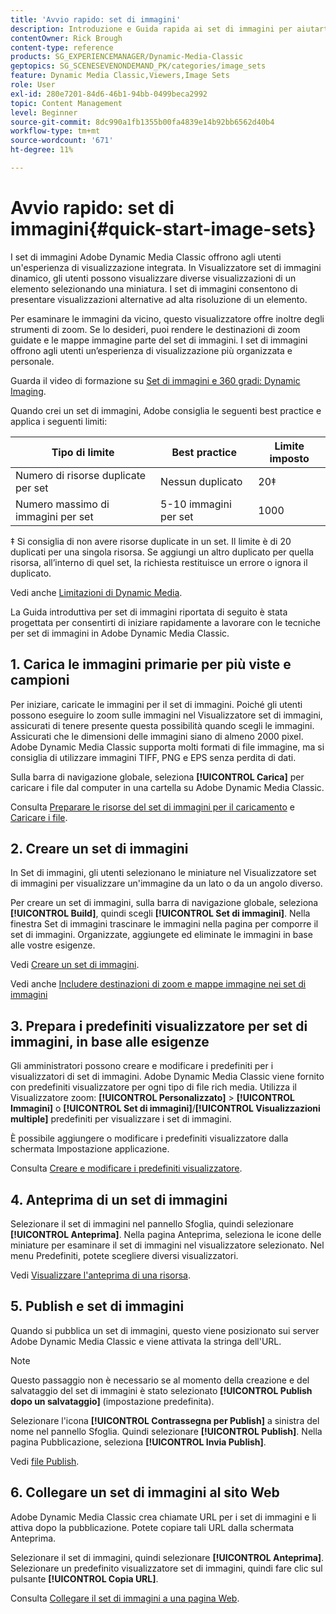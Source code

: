 ```yaml
---
title: 'Avvio rapido: set di immagini'
description: Introduzione e Guida rapida ai set di immagini per aiutarti a iniziare rapidamente a utilizzare le tecniche per i set di immagini in Adobe Dynamic Media Classic.
contentOwner: Rick Brough
content-type: reference
products: SG_EXPERIENCEMANAGER/Dynamic-Media-Classic
geptopics: SG_SCENESEVENONDEMAND_PK/categories/image_sets
feature: Dynamic Media Classic,Viewers,Image Sets
role: User
exl-id: 280e7201-84d6-46b1-94bb-0499beca2992
topic: Content Management
level: Beginner
source-git-commit: 8dc990a1fb1355b00fa4839e14b92bb6562d40b4
workflow-type: tm+mt
source-wordcount: '671'
ht-degree: 11%

---
```


# Avvio rapido: set di immagini{#quick-start-image-sets}

I set di immagini Adobe Dynamic Media Classic offrono agli utenti un&#39;esperienza di visualizzazione integrata. In Visualizzatore set di immagini dinamico, gli utenti possono visualizzare diverse visualizzazioni di un elemento selezionando una miniatura. I set di immagini consentono di presentare visualizzazioni alternative ad alta risoluzione di un elemento.

Per esaminare le immagini da vicino, questo visualizzatore offre inoltre degli strumenti di zoom. Se lo desideri, puoi rendere le destinazioni di zoom guidate e le mappe immagine parte del set di immagini. I set di immagini offrono agli utenti un’esperienza di visualizzazione più organizzata e personale.

Guarda il video di formazione su [Set di immagini e 360 gradi: Dynamic Imaging](https://s7d5.scene7.com/s7viewers/html5/VideoViewer.html?videoserverurl=https://s7d5.scene7.com/is/content/&amp;emailurl=https://s7d5.scene7.com/s7/emailFriend&amp;serverUrl=https://s7d5.scene7.com/is/image/&amp;config=Scene7SharedAssets/Universal_HTML5_Video&amp;contenturl=https://s7d5.scene7.com/skins/&amp;asset=S7tutorials/556_Image%20&amp;%20Spin%20Sets_converted%20renamed_Dynamic%20Imaging-AVS).

Quando crei un set di immagini, Adobe consiglia le seguenti best practice e applica i seguenti limiti:

| Tipo di limite | Best practice | Limite imposto |
| --- | --- | --- |
| Numero di risorse duplicate per set | Nessun duplicato | 20‡ |
| Numero massimo di immagini per set | 5-10 immagini per set | 1000 |

‡ Si consiglia di non avere risorse duplicate in un set. Il limite è di 20 duplicati per una singola risorsa. Se aggiungi un altro duplicato per quella risorsa, all’interno di quel set, la richiesta restituisce un errore o ignora il duplicato.

Vedi anche [Limitazioni di Dynamic Media](/help/using/limitations.md).

La Guida introduttiva per set di immagini riportata di seguito è stata progettata per consentirti di iniziare rapidamente a lavorare con le tecniche per set di immagini in Adobe Dynamic Media Classic.

## 1. Carica le immagini primarie per più viste e campioni

Per iniziare, caricate le immagini per il set di immagini. Poiché gli utenti possono eseguire lo zoom sulle immagini nel Visualizzatore set di immagini, assicurati di tenere presente questa possibilità quando scegli le immagini. Assicurati che le dimensioni delle immagini siano di almeno 2000 pixel. Adobe Dynamic Media Classic supporta molti formati di file immagine, ma si consiglia di utilizzare immagini TIFF, PNG e EPS senza perdita di dati.

Sulla barra di navigazione globale, seleziona **[!UICONTROL Carica]** per caricare i file dal computer in una cartella su Adobe Dynamic Media Classic.

Consulta [Preparare le risorse del set di immagini per il caricamento](preparing-image-set-assets-upload.md#preparing-image-set-assets-for-upload) e [Caricare i file](uploading-files.md#uploading-your-files).

## 2. Creare un set di immagini

In Set di immagini, gli utenti selezionano le miniature nel Visualizzatore set di immagini per visualizzare un&#39;immagine da un lato o da un angolo diverso.

Per creare un set di immagini, sulla barra di navigazione globale, seleziona **[!UICONTROL Build]**, quindi scegli **[!UICONTROL Set di immagini]**. Nella finestra Set di immagini trascinare le immagini nella pagina per comporre il set di immagini. Organizzate, aggiungete ed eliminate le immagini in base alle vostre esigenze.

Vedi [Creare un set di immagini](creating-image-set.md#creating-an-image-set).

Vedi anche [Includere destinazioni di zoom e mappe immagine nei set di immagini](/help/using/including-zoom-targets-image-maps-image-sets.md)

## 3. Prepara i predefiniti visualizzatore per set di immagini, in base alle esigenze

Gli amministratori possono creare e modificare i predefiniti per i visualizzatori di set di immagini. Adobe Dynamic Media Classic viene fornito con predefiniti visualizzatore per ogni tipo di file rich media. Utilizza il Visualizzatore zoom: **[!UICONTROL Personalizzato]** > **[!UICONTROL Immagini]** o **[!UICONTROL Set di immagini]**/**[!UICONTROL Visualizzazioni multiple]** predefiniti per visualizzare i set di immagini.

È possibile aggiungere o modificare i predefiniti visualizzatore dalla schermata Impostazione applicazione.

Consulta [Creare e modificare i predefiniti visualizzatore](application-setup.md#adding-and-editing-viewer-presets).

## 4. Anteprima di un set di immagini

Selezionare il set di immagini nel pannello Sfoglia, quindi selezionare **[!UICONTROL Anteprima]**. Nella pagina Anteprima, seleziona le icone delle miniature per esaminare il set di immagini nel visualizzatore selezionato. Nel menu Predefiniti, potete scegliere diversi visualizzatori.

Vedi [Visualizzare l&#39;anteprima di una risorsa](previewing-asset.md#previewing-an-asset).

## 5. Publish e set di immagini

Quando si pubblica un set di immagini, questo viene posizionato sui server Adobe Dynamic Media Classic e viene attivata la stringa dell&#39;URL.

>[!NOTE]
>
>Questo passaggio non è necessario se al momento della creazione e del salvataggio del set di immagini è stato selezionato **[!UICONTROL Publish dopo un salvataggio]** (impostazione predefinita).

Selezionare l&#39;icona **[!UICONTROL Contrassegna per Publish]** a sinistra del nome nel pannello Sfoglia. Quindi selezionare **[!UICONTROL Publish]**. Nella pagina Pubblicazione, seleziona **[!UICONTROL Invia Publish]**.

Vedi [file Publish](publishing-files.md#publishing-files).

## 6. Collegare un set di immagini al sito Web

Adobe Dynamic Media Classic crea chiamate URL per i set di immagini e li attiva dopo la pubblicazione. Potete copiare tali URL dalla schermata Anteprima.

Selezionare il set di immagini, quindi selezionare **[!UICONTROL Anteprima]**. Selezionare un predefinito visualizzatore set di immagini, quindi fare clic sul pulsante **[!UICONTROL Copia URL]**.

Consulta [Collegare il set di immagini a una pagina Web](linking-image-set-web-page.md#linking-an-image-set-to-a-web-page).
